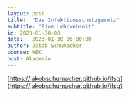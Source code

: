 ```yaml
---
layout: post
title:  "Das Infektionsschutzgesetz"
subtitle: "Eine Lehrwebseit"
id: 2023-01-30-00
date:   2023-01-30 06:00:00
author: Jakob Schumacher
course: WBK
host: Akademie
---
```



[https://jakobschumacher.github.io/ifsg](https://jakobschumacher.github.io/ifsg)
